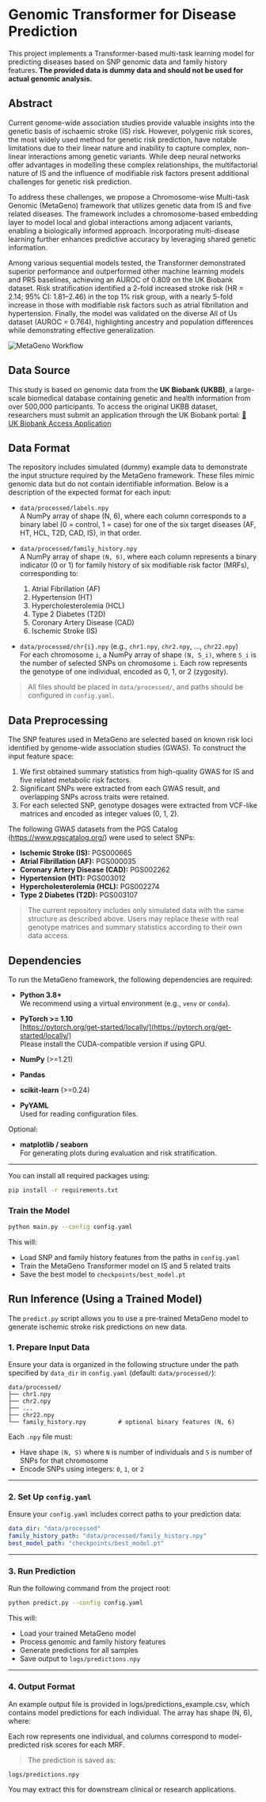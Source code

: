 ﻿# Genomic Transformer for Disease Prediction

This project implements a Transformer-based multi-task learning model for predicting diseases based on SNP genomic data and family history features. **The provided data is dummy data and should not be used for actual genomic analysis.**

## Abstract

Current genome-wide association studies provide valuable insights into the genetic basis of ischaemic stroke (IS) risk. However, polygenic risk scores, the most widely used method for genetic risk prediction, have notable limitations due to their linear nature and inability to capture complex, non-linear interactions among genetic variants. While deep neural networks offer advantages in modelling these complex relationships, the multifactorial nature of IS and the influence of modifiable risk factors present additional challenges for genetic risk prediction.

To address these challenges, we propose a Chromosome-wise Multi-task Genomic (MetaGeno) framework that utilizes genetic data from IS and five related diseases. The framework includes a chromosome-based embedding layer to model local and global interactions among adjacent variants, enabling a biologically informed approach. Incorporating multi-disease learning further enhances predictive accuracy by leveraging shared genetic information.

Among various sequential models tested, the Transformer demonstrated superior performance and outperformed other machine learning models and PRS baselines, achieving an AUROC of 0.809 on the UK Biobank dataset. Risk stratification identified a 2-fold increased stroke risk (HR = 2.14; 95% CI: 1.81–2.46) in the top 1% risk group, with a nearly 5-fold increase in those with modifiable risk factors such as atrial fibrillation and hypertension. Finally, the model was validated on the diverse All of Us dataset (AUROC = 0.764), highlighting ancestry and population differences while demonstrating effective generalization.

![MetaGeno Workflow](./flow.png)

## Data Source

This study is based on genomic data from the **UK Biobank (UKBB)**, a large-scale biomedical database containing genetic and health information from over 500,000 participants. To access the original UKBB dataset, researchers must submit an application through the UK Biobank portal: [🔗 UK Biobank Access Application](https://www.ukbiobank.ac.uk/enable-your-research/apply-for-access)

## Data Format

The repository includes simulated (dummy) example data to demonstrate the input structure required by the MetaGeno framework. These files mimic genomic data but do not contain identifiable information. Below is a description of the expected format for each input:

- `data/processed/labels.npy`  
  A NumPy array of shape (N, 6), where each column corresponds to a binary label (0 = control, 1 = case) for one of the six target diseases (AF, HT, HCL, T2D, CAD, IS), in that order.

- `data/processed/family_history.npy`  
  A NumPy array of shape `(N, 6)`, where each column represents a binary indicator (0 or 1) for family history of six modifiable risk factor (MRFs), corresponding to:
  1. Atrial Fibrillation (AF)
  2. Hypertension (HT)
  3. Hypercholesterolemia (HCL)
  4. Type 2 Diabetes (T2D)
  5. Coronary Artery Disease (CAD)
  6. Ischemic Stroke (IS)

- `data/processed/chr{i}.npy` (e.g., `chr1.npy`, `chr2.npy`, ..., `chr22.npy`)  
  For each chromosome `i`, a NumPy array of shape `(N, S_i)`, where `S_i` is the number of selected SNPs on chromosome `i`. Each row represents the genotype of one individual, encoded as 0, 1, or 2 (zygosity).

> All files should be placed in `data/processed/`, and paths should be configured in `config.yaml`.

## Data Preprocessing

The SNP features used in MetaGeno are selected based on known risk loci identified by genome-wide association studies (GWAS). To construct the input feature space:

1. We first obtained summary statistics from high-quality GWAS for IS and five related metabolic risk factors.
2. Significant SNPs were extracted from each GWAS result, and overlapping SNPs across traits were retained.
3. For each selected SNP, genotype dosages were extracted from VCF-like matrices and encoded as integer values (0, 1, 2).

The following GWAS datasets from the PGS Catalog (https://www.pgscatalog.org/) were used to select SNPs:

- **Ischemic Stroke (IS):** PGS000665  
- **Atrial Fibrillation (AF):** PGS000035  
- **Coronary Artery Disease (CAD):** PGS002262  
- **Hypertension (HT):** PGS003012  
- **Hypercholesterolemia (HCL):** PGS002274  
- **Type 2 Diabetes (T2D):** PGS003107

> The current repository includes only simulated data with the same structure as described above. Users may replace these with real genotype matrices and summary statistics according to their own data access.

## Dependencies

To run the MetaGeno framework, the following dependencies are required:

- **Python 3.8+**  
  We recommend using a virtual environment (e.g., `venv` or `conda`).

- **PyTorch >= 1.10**  
  [https://pytorch.org/get-started/locally/](https://pytorch.org/get-started/locally/)  
  Please install the CUDA-compatible version if using GPU.

- **NumPy** (>=1.21)

- **Pandas**

- **scikit-learn** (>=0.24)

- **PyYAML**  
  Used for reading configuration files.

Optional:

- **matplotlib / seaborn**  
  For generating plots during evaluation and risk stratification.

---

You can install all required packages using:

```bash
pip install -r requirements.txt
```

### Train the Model

```bash
python main.py --config config.yaml
```

This will:
- Load SNP and family history features from the paths in `config.yaml`
- Train the MetaGeno Transformer model on IS and 5 related traits
- Save the best model to `checkpoints/best_model.pt`

## Run Inference (Using a Trained Model)

The `predict.py` script allows you to use a pre-trained MetaGeno model to generate ischemic stroke risk predictions on new data.

### 1. Prepare Input Data

Ensure your data is organized in the following structure under the path specified by `data_dir` in `config.yaml` (default: `data/processed/`):

```
data/processed/
├── chr1.npy
├── chr2.npy
├── ...
├── chr22.npy
└── family_history.npy         # optional binary features (N, 6)
```

Each `.npy` file must:
- Have shape `(N, S)` where `N` is number of individuals and `S` is number of SNPs for that chromosome
- Encode SNPs using integers: `0`, `1`, or `2`
  
---

### 2. Set Up `config.yaml`

Ensure your `config.yaml` includes correct paths to your prediction data:

```yaml
data_dir: "data/processed"
family_history_path: "data/processed/family_history.npy"
best_model_path: "checkpoints/best_model.pt"
```

---

### 3. Run Prediction

Run the following command from the project root:

```bash
python predict.py --config config.yaml
```

This will:
- Load your trained MetaGeno model
- Process genomic and family history features
- Generate predictions for all samples
- Save output to `logs/predictions.npy`

---

### 4. Output Format

An example output file is provided in logs/predictions_example.csv, which contains model predictions for each individual. The array has shape (N, 6), where:

Each row represents one individual, and columns correspond to model-predicted risk scores for each MRF.

> The prediction is saved as:

```
logs/predictions.npy
```
You may extract this for downstream clinical or research applications.






